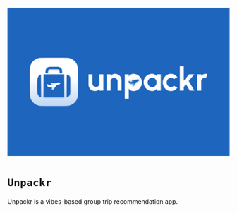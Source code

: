 <p align="center">
  <img src="https://github.com/bielupc/hackupc25/blob/4c80996eadef107164abf5a93b4dbd10970e985c/public/full_logo.png" alt="App Screenshot" width="600" />
</p>

# `Unpackr`

Unpackr is a vibes-based group trip recommendation app.
